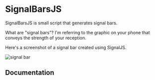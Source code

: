 SignalBarsJS
=========
SignalBarsJS is small script that generates signal bars.

What are "signal bars"? I'm referring to the graphic on your phone that conveys the strength of your reception.

Here's a screenshot of a signal bar created using SignalJS.

![signal bar](https://raw.github.com/austinlyons/signalbars.js/master/signalbar.png "Look Ma, a signal bar!")


Documentation
----------
